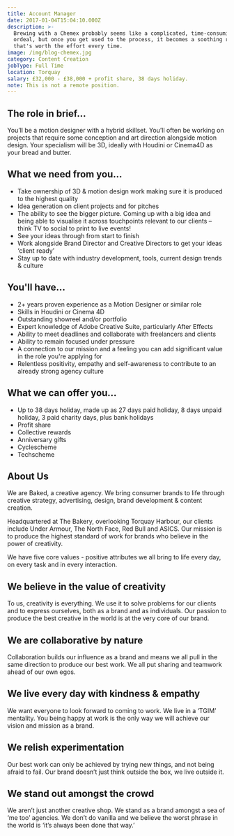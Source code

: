 ```yaml
---
title: Account Manager
date: 2017-01-04T15:04:10.000Z
description: >-
  Brewing with a Chemex probably seems like a complicated, time-consuming
  ordeal, but once you get used to the process, it becomes a soothing ritual
  that's worth the effort every time.
image: /img/blog-chemex.jpg
category: Content Creation
jobType: Full Time
location: Torquay
salary: £32,000 - £38,000 + profit share, 38 days holiday.
note: This is not a remote position.
---
```


## The role in brief...

You’ll be a motion designer with a hybrid skillset. You’ll often be working on projects that require some conception and art direction alongside motion design. Your specialism will be 3D, ideally with Houdini or Cinema4D as your bread and butter.

## What we need from you...
* Take ownership of 3D & motion design work making sure it is produced to the highest quality
* Idea generation on client projects and for pitches
* The ability to see the bigger picture. Coming up with a big idea and being able to visualise it across touchpoints relevant to our clients – think TV to social to print to live events!
* See your ideas through from start to finish
* Work alongside Brand Director and Creative Directors to get your ideas ‘client ready’
* Stay up to date with industry development, tools, current design trends & culture

## You'll have...
* 2+ years proven experience as a Motion Designer or similar role
* Skills in Houdini or Cinema 4D
* Outstanding showreel and/or portfolio
* Expert knowledge of Adobe Creative Suite, particularly After Effects
* Ability to meet deadlines and collaborate with freelancers and clients
* Ability to remain focused under pressure
* A connection to our mission and a feeling you can add significant value in the role you're applying for
* Relentless positivity, empathy and self-awareness to contribute to an already strong agency culture

## What we can offer you...
* Up to 38 days holiday, made up as 27 days paid holiday, 8 days unpaid holiday, 3 paid charity days, plus bank holidays
* Profit share
* Collective rewards
* Anniversary gifts
* Cyclescheme
* Techscheme

## About Us

We are Baked, a creative agency. We bring consumer brands to life through creative strategy, advertising, design, brand development & content creation.


Headquartered at The Bakery, overlooking Torquay Harbour, our clients include Under Armour, The North Face, Red Bull and ASICS. Our mission is to produce the highest standard of work for brands who believe in the power of creativity.


We have five core values - positive attributes we all bring to life every day, on every task and in every interaction.

## We believe in the value of creativity

To us, creativity is everything. We use it to solve problems for our clients and to express ourselves, both as a brand and as individuals. Our passion to produce the best creative in the world is at the very core of our brand.

## We are collaborative by nature

Collaboration builds our influence as a brand and means we all pull in the same direction to produce our best work. We all put sharing and teamwork ahead of our own egos.


## We live every day with kindness & empathy

We want everyone to look forward to coming to work. We live in a ‘TGIM’ mentality. You being happy at work is the only way we will achieve our vision and mission as a brand.

## We relish experimentation

Our best work can only be achieved by trying new things, and not being afraid to fail. Our brand doesn’t just think outside the box, we live outside it.


## We stand out amongst the crowd

We aren’t just another creative shop. We stand as a brand amongst a sea of ‘me too’ agencies. We don’t do vanilla and we believe the worst phrase in the world is ‘it’s always been done that way.’
